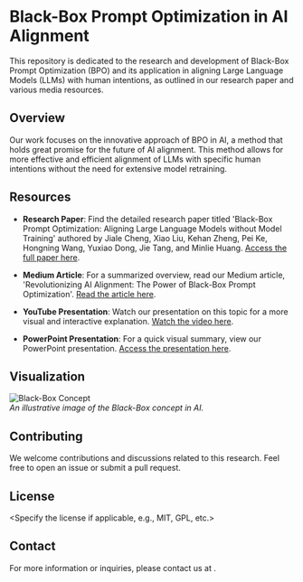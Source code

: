 # Black-Box Prompt Optimization in AI Alignment

This repository is dedicated to the research and development of Black-Box Prompt Optimization (BPO) and its application in aligning Large Language Models (LLMs) with human intentions, as outlined in our research paper and various media resources.

## Overview

Our work focuses on the innovative approach of BPO in AI, a method that holds great promise for the future of AI alignment. This method allows for more effective and efficient alignment of LLMs with specific human intentions without the need for extensive model retraining.

## Resources

- **Research Paper**: Find the detailed research paper titled 'Black-Box Prompt Optimization: Aligning Large Language Models without Model Training' authored by Jiale Cheng, Xiao Liu, Kehan Zheng, Pei Ke, Hongning Wang, Yuxiao Dong, Jie Tang, and Minlie Huang. [Access the full paper here](https://arxiv.org/pdf/2311.04155.pdf).

- **Medium Article**: For a summarized overview, read our Medium article, 'Revolutionizing AI Alignment: The Power of Black-Box Prompt Optimization'. [Read the article here](https://medium.com/@joash.muganda/revolutionizing-ai-alignment-the-power-of-black-box-prompt-optimization-e558fe23b3f9).

- **YouTube Presentation**: Watch our presentation on this topic for a more visual and interactive explanation. [Watch the video here](<insert YouTube link>).

- **PowerPoint Presentation**: For a quick visual summary, view our PowerPoint presentation. [Access the presentation here](<insert PowerPoint link>).

## Visualization

![Black-Box Concept](<insert image link>)  
*An illustrative image of the Black-Box concept in AI.*

## Contributing

We welcome contributions and discussions related to this research. Feel free to open an issue or submit a pull request.

## License

<Specify the license if applicable, e.g., MIT, GPL, etc.>

## Contact

For more information or inquiries, please contact us at <insert contact information>.
